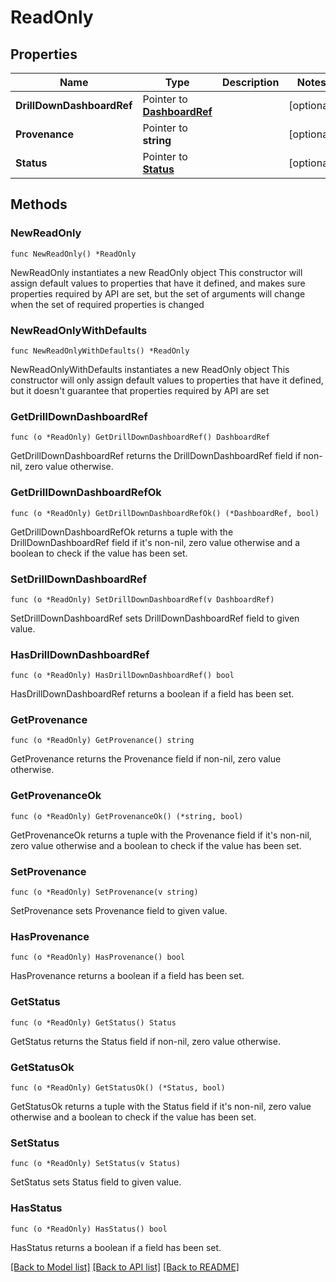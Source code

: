 # ReadOnly

## Properties

Name | Type | Description | Notes
------------ | ------------- | ------------- | -------------
**DrillDownDashboardRef** | Pointer to [**DashboardRef**](DashboardRef.md) |  | [optional] 
**Provenance** | Pointer to **string** |  | [optional] 
**Status** | Pointer to [**Status**](Status.md) |  | [optional] 

## Methods

### NewReadOnly

`func NewReadOnly() *ReadOnly`

NewReadOnly instantiates a new ReadOnly object
This constructor will assign default values to properties that have it defined,
and makes sure properties required by API are set, but the set of arguments
will change when the set of required properties is changed

### NewReadOnlyWithDefaults

`func NewReadOnlyWithDefaults() *ReadOnly`

NewReadOnlyWithDefaults instantiates a new ReadOnly object
This constructor will only assign default values to properties that have it defined,
but it doesn't guarantee that properties required by API are set

### GetDrillDownDashboardRef

`func (o *ReadOnly) GetDrillDownDashboardRef() DashboardRef`

GetDrillDownDashboardRef returns the DrillDownDashboardRef field if non-nil, zero value otherwise.

### GetDrillDownDashboardRefOk

`func (o *ReadOnly) GetDrillDownDashboardRefOk() (*DashboardRef, bool)`

GetDrillDownDashboardRefOk returns a tuple with the DrillDownDashboardRef field if it's non-nil, zero value otherwise
and a boolean to check if the value has been set.

### SetDrillDownDashboardRef

`func (o *ReadOnly) SetDrillDownDashboardRef(v DashboardRef)`

SetDrillDownDashboardRef sets DrillDownDashboardRef field to given value.

### HasDrillDownDashboardRef

`func (o *ReadOnly) HasDrillDownDashboardRef() bool`

HasDrillDownDashboardRef returns a boolean if a field has been set.

### GetProvenance

`func (o *ReadOnly) GetProvenance() string`

GetProvenance returns the Provenance field if non-nil, zero value otherwise.

### GetProvenanceOk

`func (o *ReadOnly) GetProvenanceOk() (*string, bool)`

GetProvenanceOk returns a tuple with the Provenance field if it's non-nil, zero value otherwise
and a boolean to check if the value has been set.

### SetProvenance

`func (o *ReadOnly) SetProvenance(v string)`

SetProvenance sets Provenance field to given value.

### HasProvenance

`func (o *ReadOnly) HasProvenance() bool`

HasProvenance returns a boolean if a field has been set.

### GetStatus

`func (o *ReadOnly) GetStatus() Status`

GetStatus returns the Status field if non-nil, zero value otherwise.

### GetStatusOk

`func (o *ReadOnly) GetStatusOk() (*Status, bool)`

GetStatusOk returns a tuple with the Status field if it's non-nil, zero value otherwise
and a boolean to check if the value has been set.

### SetStatus

`func (o *ReadOnly) SetStatus(v Status)`

SetStatus sets Status field to given value.

### HasStatus

`func (o *ReadOnly) HasStatus() bool`

HasStatus returns a boolean if a field has been set.


[[Back to Model list]](../README.md#documentation-for-models) [[Back to API list]](../README.md#documentation-for-api-endpoints) [[Back to README]](../README.md)


